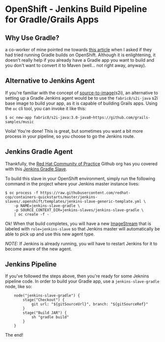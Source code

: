 # OpenShift - Jenkins Build Pipeline for Gradle/Grails Apps

## Why Use Gradle?

a co-worker of mine pointed me towards [this article](https://rule1.quora.com/Use-Maven-Not-Gradle) when I asked if they had tried running Gradle builds on OpenShift.  Although it is enlightening, it doesn't really help if you already have a Gradle app you want to build and you don't want to convert it to Maven (well... not right away, anyway).

## Alternative to Jenkins Agent

If you're familiar with the concept of [source-to-image](https://docs.okd.io/latest/architecture/core_concepts/builds_and_image_streams.html#source-build)(s2i), an alternative to setting up a Gradle Jenkins agent would be to use the `fabric8/s2i-java` s2i base image to build your app, as it is capable of building Grails apps.  Using the `oc` cli tool, you can invoke it like this:

```
$ oc new-app fabric8/s2i-java:3.0-java8~https://github.com/grails-samples/music
```

Voila!  You're done!  This is great, but sometimes you want a bit more process in your pipeline, so you choose to go the Jenkins route.

## Jenkins Gradle Agent

Thankfully, the [Red Hat Community of Practice](https://github.com/redhat-cop) Github org has you covered with this [Jenkins Gradle Slave](https://github.com/redhat-cop/containers-quickstarts/tree/master/jenkins-slaves/jenkins-slave-gradle).

To build this slave in your OpenShift environment, simply run the following command in the project where your Jenkins master instance lives:

```
$ oc process -f https://raw.githubusercontent.com/redhat-cop/containers-quickstarts/master/jenkins-slaves/.openshift/templates/jenkins-slave-generic-template.yml \
    -p NAME=jenkins-slave-gradle \
    -p SOURCE_CONTEXT_DIR=jenkins-slaves/jenkins-slave-gradle \
    | oc create -f -
```

Ok!  When that build completes, you will have a new [ImageStream](https://docs.okd.io/latest/architecture/core_concepts/builds_and_image_streams.html#image-streams) that is labeled with `role=jenkins-slave` so that Jenkins master will automatically be able to pick up and use this new agent type.

*NOTE:* If Jenkins is already running, you will have to restart Jenkins for it to become aware of the new agent.

## Jenkins Pipeline

If you've followed the steps above, then you're ready for some Jeknins pipeline code.  In order to build your Gradle app, use a `jenkins-slave-gradle` node, like so:


```
    node("jenkins-slave-gradle") {
        stage("Checkout") {
            git url: "${gitSourceUrl}", branch: "${gitSourceRef}"
        }
        stage("Build JAR") {
            sh "gradle build"
        }
    }
```

The end!
